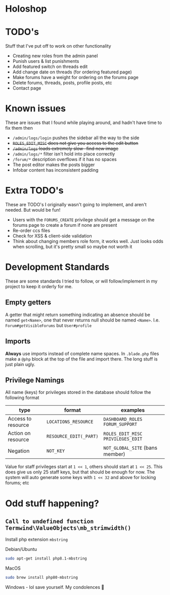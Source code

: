 Holoshop
====

# TODO's
Stuff that I've put off to work on other functionality
- Creating new roles from the admin panel
- Punish users & list punishments
- Add featured switch on threads edit
- Add change date on threads (for ordering featured page)
- Make forums have a weight for ordering on the forums page
- Delete forums, threads, posts, profile posts, etc
- Contact page

# Known issues
These are issues that I found while playing around, and hadn't have time to fix them then

- `/admin/logs/login` pushes the sidebar all the way to the side
- ~~`ROLES_EDIT_MISC` does not give you access to the edit button~~
- ~~`/admin/logs` loads extremely slow- find new image~~
- `/admin/logs/*` filter isn't hold into place correctly
- `/forum/*` description overflows if it has no spaces
- The post editor makes the posts bigger
- Infobar content has inconsistent padding

# Extra TODO's
These are TODO's I originally wasn't going to implement, and aren't needed. But would be fun!
- Users with the `FORUMS_CREATE` privilege should get a message on the forums page to create a forum if none are present
- Re-order ccs files
- Check for XSS & client-side validation
- Think about changing members role form, it works well. Just looks odds when scrolling, but it's pretty small so maybe not worth it

# Development Standards
These are some standards I tried to follow, or will follow/implement in my project to keep it orderly for me.

## Empty getters
A getter that might return something indicating an absence should be named `get<Name>`, one that never returns null should be named `<Name>`.
I.e. `Forum#getVisibleForums` but `User#profile`

## Imports
**Always** use imports instead of complete name spaces. In `.blade.php` files make a `@php` block at the top of the file and import there. The long stuff is just plain ugly.

## Privilege Namings
All name (keys) for privileges stored in the database should follow the following format
 
| type               | format                 | examples                            |
|--------------------|------------------------|-------------------------------------|
| Access to resource | `LOCATIONS_RESOURCE`   | `DASHBOARD_ROLES` `FORUM_SUPPORT`   |
| Action on resource | `RESOURCE_EDIT(_PART)` | `ROLES_EDIT_MISC` `PRIVILEGES_EDIT` |
| Negation           | `NOT_KEY`              | `NOT_GLOBAL_SITE` (bans member)     |

Value for staff privileges start at `1 << 1`, others should start at `1 << 25`.
This does give us only 25 staff keys, but that should be enough for now.
The system will auto generate some keys with `1 << 32` and above for locking forums; etc


# Odd stuff happening?

## `Call to undefined function Termwind\ValueObjects\mb_strimwidth()`
Install php extension `mbstring`

Debian/Ubuntu
```bash
sudo apt-get install php8.1-mbstring
```
MacOS
```bash
sudo brew install php80-mbstring
```
Windows - lol save yourself. My condolences 🙏



